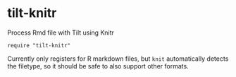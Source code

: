 tilt-knitr
==========

Process Rmd file with Tilt using Knitr

```
require "tilt-knitr"
```

Currently only registers for R markdown files, but `knit` automatically detects the filetype, so it should be safe to also support other formats.
